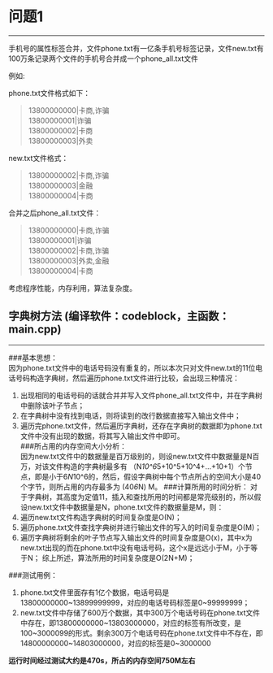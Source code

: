# 问题1
-------

手机号的属性标签合并，文件phone.txt有一亿条手机号标签记录，文件new.txt有100万条记录两个文件的手机号合并成一个phone_all.txt文件

例如:
 
phone.txt文件格式如下：  
>13800000000|卡商,诈骗  
>13800000001|诈骗  
>13800000002|卡商  
>13800000003|外卖  


new.txt文件格式：  
>13800000002|卡商,诈骗  
>13800000003|金融  
>13800000004|卡商  

合并之后phone_all.txt文件：  
>13800000000|卡商,诈骗  
>13800000001|诈骗  
>13800000002|卡商,诈骗  
>13800000003|外卖,金融  
>13800000004|卡商  
 
考虑程序性能，内存利用，算法复杂度。

## 字典树方法  (编译软件：codeblock，主函数：main.cpp)
------------------------------------------------------
###基本思想：  
因为phone.txt文件中的电话号码没有重复的，所以本次只对文件new.txt的11位电话号码构造字典树，然后遍历phone.txt文件进行比较，会出现三种情况：
1. 出现相同的电话号码的话就合并并写入文件phone_all.txt文件中，并在字典树中删除该叶子节点；
2. 在字典树中没有找到电话，则将读到的改行数据直接写入输出文件中；
3. 遍历完phone.txt文件，然后遍历字典树，还存在字典树的数据即为phone.txt文件中没有出现的数据，将其写入输出文件中即可。  
###所占用的内存空间大小分析：  
因为new.txt文件中的数据量是百万级别的，则设new.txt文件中数据量是N百万，对该文件构造的字典树最多有 （N*10^6*5+10^5+10^4+...+10+1）个节点，即是小于6*N*10^6的，然后，假设字典树中每个节点所占的空间大小是40个字节，则所占用的内存最多为 (40*6*N) M。
###计算所用的时间分析：
对于字典树，其高度为定值11，插入和查找所用的时间都是常亮级别的，所以假设new.txt文件中数据量是N，phone.txt文件的数据量是M，则：  
1. 遍历new.txt文件构造字典树的时间复杂度是O(N)；  
2. 遍历phone.txt文件查找字典树并进行输出文件的写入的时间复杂度是O(M)；  
3. 遍历字典树将剩余的叶子节点写入输出文件的时间复杂度是O(x)，其中x为new.txt出现的而在phone.txt中没有电话号码，这个x是远远小于M，小于等于N；
综上所述，算法所用的时间复杂度是O(2N+M)；


###测试用例：
1. phone.txt文件里面存有1亿个数据，电话号码是13800000000~13899999999，对应的电话号码标签是0~99999999；  
2. new.txt文件中存储了600万个数据，其中300万个电话号码在phone.txt文件中存在，即13800000000~13803000000，对应的标签有所改变，是100~3000099的形式。剩余300万个电话号码在phone.txt文件中不存在，即14800000000~14803000000，对应的标签是0~3000000  

**运行时间经过测试大约是470s，所占的内存空间750M左右**
